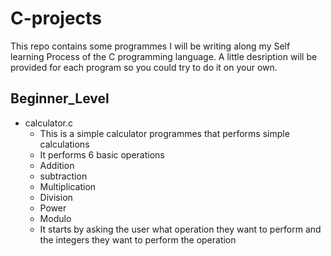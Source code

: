 # C-projects

This repo contains some programmes I will be writing along my Self learning Process
of the C programming language.
A little desription will be provided for each program so you could
try to do it on your own.

## Beginner_Level

- calculator.c
  - This is a simple calculator programmes
    that performs simple calculations
  - It performs 6 basic operations
  * Addition
  * subtraction
  * Multiplication
  * Division
  * Power
  * Modulo
  - It starts by asking the user what operation they want to perform
    and the integers they want to perform the operation
